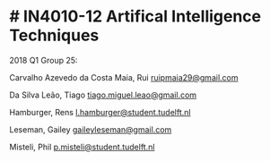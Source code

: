 # # IN4010-12 Artifical Intelligence Techniques
2018 Q1 Group 25:

Carvalho Azevedo da Costa Maia, Rui
ruipmaia29@gmail.com

Da Silva Leão, Tiago
tiago.miguel.leao@gmail.com

Hamburger, Rens
l.hamburger@student.tudelft.nl

Leseman, Gailey
gaileyleseman@gmail.com

Misteli, Phil
p.misteli@student.tudelft.nl

